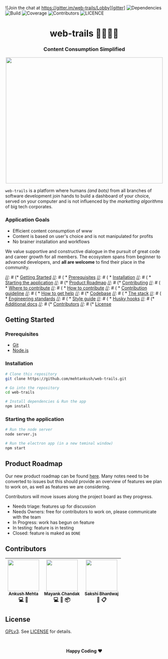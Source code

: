 ![Join the chat at https://gitter.im/web-trails/Lobby][gitter] ![Dependencies][dependencies] ![Build][build] ![Coverage][coverage] ![Contributors][contributors] ![LICENCE][licence]

<h1 align="center" style="border-bottom: none;">web-trails 👩‍💻👨‍💻</h1> 
<h3 align="center">Content Consumption Simplified</h3>

<p align="center">
 <img src="https://media.giphy.com/media/3oKIPqXWNJswXf1InS/giphy.gif" width="500" height="400"/>
</p>

`web-trails` is a platform where humans _(and bots)_  from all branches of software development join hands to build a dashboard of your  choice, served on your computer and is not influenced by the _marketting algorithms_ of big tech corporates. 

### Application Goals
- Efficient content consumption of www
- Content is based on user's choice and is not manipulated for profits
- No brainer installation and workflows


We value supportive and constructive dialogue in the pursuit of great code and career growth for all members. The ecosystem spans from beginner to advanced developers, and **all are welcome** to find their place in the community.

[//]: # (## Preview)
[//]: # ([![git-secret terminal preview][preview]][preview-vid])

[//]: # (## Table of Contents)
[//]: # ()
[//]: # (* [Getting Started](#)
[//]: # (  * [Prerequisites](#)
[//]: # (  * [Installation](#)
[//]: # (  * [Starting the application](#)
[//]: # (* [Product Roadmap](#)
[//]: # (* [Contributing](#)
[//]: # (  * [Where to contribute](#)
[//]: # (  * [How to contribute](#)
[//]: # (  * [Contribution guideline](#)
[//]: # (  * [How to get help](#)
[//]: # (* [Codebase](#)
[//]: # (  * [The stack](#)
[//]: # (  * [Engineering standards](#)
[//]: # (    * [Style guide](#)
[//]: # (    * [Husky hooks](#)
[//]: # (* [Additional docs](#)
[//]: # (* [Contributors](#)
[//]: # (* [License](#)


## Getting Started

### Prerequisites

- [Git](https://git-scm.com)
- [Node.js](https://nodejs.org/en/download/) 

### Installation

```bash
# Clone this repository
git clone https://github.com/mehtankush/web-trails.git

# Go into the repository
cd web-trails

# Install dependencies & Run the app
npm install
```

### Starting the application

```bash
# Run the node server
node server.js

# Run the electron app (in a new teminal window)
npm start
```


## Product Roadmap

Our new product roadmap can be found [here][projects]. Many notes need to be converted to issues but this should provide an overview of features we plan to work on, as well as features we are considering.

Contributors will move issues along the project board as they progress.

* Needs triage: features up for discussion
* Needs Owners: free for contributors to work on, please communicate with the team
* In Progress: work has begun on feature
* In testing: feature is in testing
* Closed: feature is maked as `DONE`



## Contributors

| [<img src="https://github.com/mehtankush.png" width="100px;"/><br /><sub><b>Ankush Mehta</b></sub>][ankushmehta]<br /> 💻 📖 | [<img src="https://github.com/chandakmayank.png" width="100px;"/><br /><sub><b>Mayank Chandak</b></sub>][chandakmayank]<br /> 💻 🔧 📦 | [<img src="https://github.com/SakshyBhardwaj.png" width="100px;"/><br /><sub><b>Sakshi Bhardwaj</b></sub>][sakshybhardwaj]<br /> 🎨 📋 |
| :---: | :---: | :---: |


## License

[GPLv3][gplv3]. See [LICENSE][licence-file] for details.

<br/>

<p align="center">
  <strong>Happy Coding</strong> ❤️
</p>

<!-- Shields -->
[gitter]: https://badges.gitter.im/web-trails/Lobby.svg
[dependencies]: https://img.shields.io/badge/dependencies-up%20to%20date-green.svg
[build]: https://img.shields.io/badge/build-unknown-lightgrey.svg
[coverage]: https://img.shields.io/badge/coverage-not%20found-lightgrey.svg
[contributors]: https://img.shields.io/badge/contributors-4-brightgreen.svg
[licence]: https://img.shields.io/aur/license/yaourt.svg

<!-- Links -->
[preview]: https://asciinema.org/a/41811.png
[preview-vid]: (https://asciinema.org/a/41811?autoplay=1) 
[projects]: https://github.com/mehtankush/web-trails/projects

<!-- Contributors -->
[ankushmehta]: https://ankushmehta.com
[chandakmayank]: https://github.com/chandakmayank
[sakshybhardwaj]: https://github.com/SakshyBhardwaj

<!-- Licence -->
[gplv3]: https://www.gnu.org/licenses/rms-why-gplv3.html
[licence-file]: https://github.com/mehtankush/web-trails/blob/master/LICENSE
